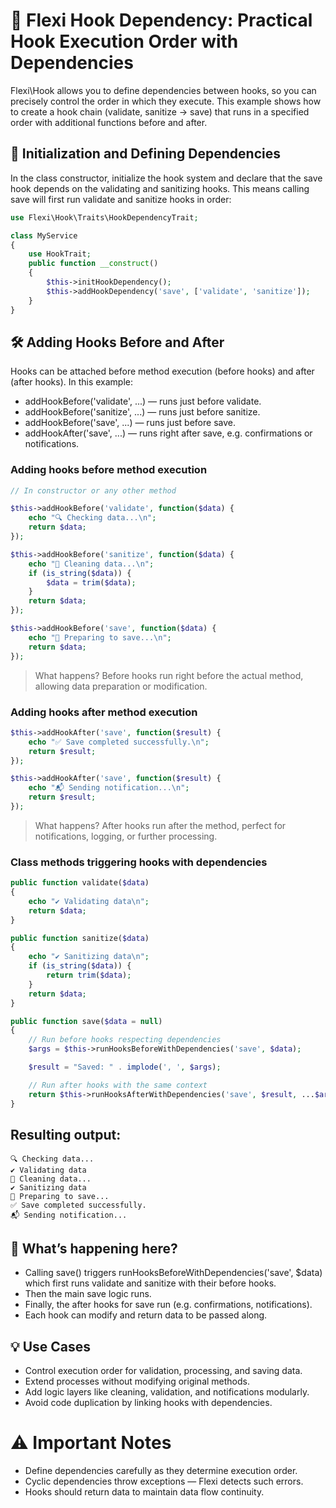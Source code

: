 # 🧠 Flexi Hook Dependency: Practical Hook Execution Order with Dependencies
Flexi\Hook allows you to define dependencies between hooks, so you can precisely control the order in which they execute.
This example shows how to create a hook chain (validate, sanitize → save) that runs in a specified order with additional functions before and after.

## 🚀 Initialization and Defining Dependencies
In the class constructor, initialize the hook system and declare that the save hook depends on the validating and sanitizing hooks.
This means calling save will first run validate and sanitize hooks in order:

```php
use Flexi\Hook\Traits\HookDependencyTrait;

class MyService
{
    use HookTrait;
    public function __construct()
    {
        $this->initHookDependency();
        $this->addHookDependency('save', ['validate', 'sanitize']);
    }
}
```

## 🛠️ Adding Hooks Before and After
Hooks can be attached before method execution (before hooks) and after (after hooks). In this example:
- addHookBefore('validate', ...) — runs just before validate.
- addHookBefore('sanitize', ...) — runs just before sanitize.
- addHookBefore('save', ...) — runs just before save.
- addHookAfter('save', ...) — runs right after save, e.g. confirmations or notifications.

### Adding hooks before method execution
```php
// In constructor or any other method

$this->addHookBefore('validate', function($data) {
    echo "🔍 Checking data...\n";
    return $data;
});

$this->addHookBefore('sanitize', function($data) {
    echo "🧹 Cleaning data...\n";
    if (is_string($data)) {
        $data = trim($data);
    }
    return $data;
});

$this->addHookBefore('save', function($data) {
    echo "💾 Preparing to save...\n";
    return $data;
});
```
> What happens?
Before hooks run right before the actual method, allowing data preparation or modification.

### Adding hooks after method execution
```php
$this->addHookAfter('save', function($result) {
    echo "✅ Save completed successfully.\n";
    return $result;
});

$this->addHookAfter('save', function($result) {
    echo "📬 Sending notification...\n";
    return $result;
});
```
> What happens?
After hooks run after the method, perfect for notifications, logging, or further processing.
### Class methods triggering hooks with dependencies
```php
public function validate($data)
{
    echo "✔️ Validating data\n";
    return $data;
}

public function sanitize($data)
{
    echo "✔️ Sanitizing data\n";
    if (is_string($data)) {
        return trim($data);
    }
    return $data;
}

public function save($data = null)
{
    // Run before hooks respecting dependencies
    $args = $this->runHooksBeforeWithDependencies('save', $data);

    $result = "Saved: " . implode(', ', $args);

    // Run after hooks with the same context
    return $this->runHooksAfterWithDependencies('save', $result, ...$args);
}
```

## Resulting output:
```🔍 Data Verification...
🔍 Checking data...
✔️ Validating data
🧹 Cleaning data...
✔️ Sanitizing data
💾 Preparing to save...
✅ Save completed successfully.
📬 Sending notification...
```

## 🧩 What’s happening here?
- Calling save() triggers runHooksBeforeWithDependencies('save', $data) which first runs validate and sanitize with their before hooks.
- Then the main save logic runs.
- Finally, the after hooks for save run (e.g. confirmations, notifications).
- Each hook can modify and return data to be passed along.

## 💡 Use Cases
- Control execution order for validation, processing, and saving data.
- Extend processes without modifying original methods.
- Add logic layers like cleaning, validation, and notifications modularly.
- Avoid code duplication by linking hooks with dependencies.

# ⚠️ Important Notes
- Define dependencies carefully as they determine execution order.
- Cyclic dependencies throw exceptions — Flexi detects such errors.
- Hooks should return data to maintain data flow continuity.